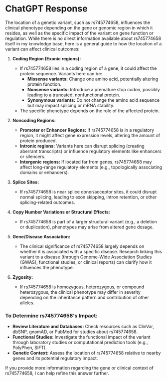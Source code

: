 # ChatGPT Response

The location of a genetic variant, such as rs745774658, influences the clinical phenotype depending on the gene or genomic region in which it resides, as well as the specific impact of the variant on gene function or regulation. While there is no direct information available about rs745774658 itself in my knowledge base, here is a general guide to how the location of a variant can affect clinical outcomes:

1. **Coding Region (Exonic regions):**
   - If rs745774658 lies in a coding region of a gene, it could affect the protein sequence. Variants here can be:
     - **Missense variants:** Change one amino acid, potentially altering protein function.
     - **Nonsense variants:** Introduce a premature stop codon, possibly leading to a truncated, nonfunctional protein.
     - **Synonymous variants:** Do not change the amino acid sequence but may impact splicing or mRNA stability.
   - The specific phenotype depends on the role of the affected protein.

2. **Noncoding Regions:**
   - **Promoter or Enhancer Regions:** If rs745774658 is in a regulatory region, it might affect gene expression levels, altering the amount of protein produced.
   - **Intronic regions:** Variants here can disrupt splicing (creating aberrant transcripts) or influence regulatory elements like enhancers or silencers.
   - **Intergenic regions:** If located far from genes, rs745774658 may affect long-range regulatory elements (e.g., topologically associating domains or enhancers).

3. **Splice Sites:**
   - If rs745774658 is near splice donor/acceptor sites, it could disrupt normal splicing, leading to exon skipping, intron retention, or other splicing-related outcomes.

4. **Copy Number Variations or Structural Effects:**
   - If rs745774658 is part of a larger structural variant (e.g., a deletion or duplication), phenotypes may arise from altered gene dosage.

5. **Gene/Disease Association:**
   - The clinical significance of rs745774658 largely depends on whether it is associated with a specific disease. Research linking this variant to a disease (through Genome-Wide Association Studies (GWAS), functional studies, or clinical reports) can clarify how it influences the phenotype.

6. **Zygosity:**
   - If rs745774658 is homozygous, heterozygous, or compound heterozygous, the clinical phenotype may differ in severity depending on the inheritance pattern and contribution of other alleles.

### To Determine rs745774658's Impact:
- **Review Literature and Databases:** Check resources such as ClinVar, dbSNP, gnomAD, or PubMed for studies about rs745774658.
- **Functional Studies:** Investigate the functional impact of the variant through laboratory studies or computational prediction tools (e.g., PolyPhen, SIFT).
- **Genetic Context:** Assess the location of rs745774658 relative to nearby genes and its potential regulatory impact.

If you provide more information regarding the gene or clinical context of rs745774658, I can help refine this answer further.